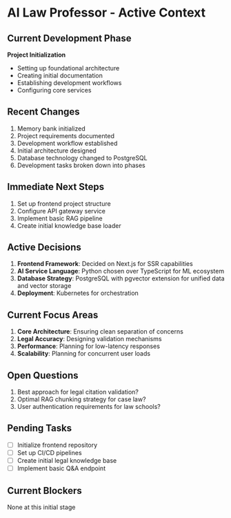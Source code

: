# AI Law Professor - Active Context

## Current Development Phase
**Project Initialization**
- Setting up foundational architecture
- Creating initial documentation
- Establishing development workflows
- Configuring core services

## Recent Changes
1. Memory bank initialized
2. Project requirements documented
3. Development workflow established
4. Initial architecture designed
5. Database technology changed to PostgreSQL
6. Development tasks broken down into phases

## Immediate Next Steps
1. Set up frontend project structure
2. Configure API gateway service
3. Implement basic RAG pipeline
4. Create initial knowledge base loader

## Active Decisions
1. **Frontend Framework**: Decided on Next.js for SSR capabilities
2. **AI Service Language**: Python chosen over TypeScript for ML ecosystem
3. **Database Strategy**: PostgreSQL with pgvector extension for unified data and vector storage
4. **Deployment**: Kubernetes for orchestration

## Current Focus Areas
1. **Core Architecture**: Ensuring clean separation of concerns
2. **Legal Accuracy**: Designing validation mechanisms
3. **Performance**: Planning for low-latency responses
4. **Scalability**: Planning for concurrent user loads

## Open Questions
1. Best approach for legal citation validation?
2. Optimal RAG chunking strategy for case law?
3. User authentication requirements for law schools?

## Pending Tasks
- [ ] Initialize frontend repository
- [ ] Set up CI/CD pipelines
- [ ] Create initial legal knowledge base
- [ ] Implement basic Q&A endpoint

## Current Blockers
None at this initial stage
